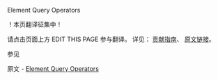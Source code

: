  Element Query Operators

 ！本页翻译征集中！

请点击页面上方 EDIT THIS PAGE 参与翻译。
详见：
[贡献指南]( https://github.com/whaleal/MongoDB-Manual-zh/blob/master/CONTRIBUTING.md )、
[原文链接](  https://docs.mongodb.com/manual/reference/operator/query-element/  )。

 参见

原文 - [Element Query Operators]( https://docs.mongodb.com/manual/reference/operator/query-element/ )

